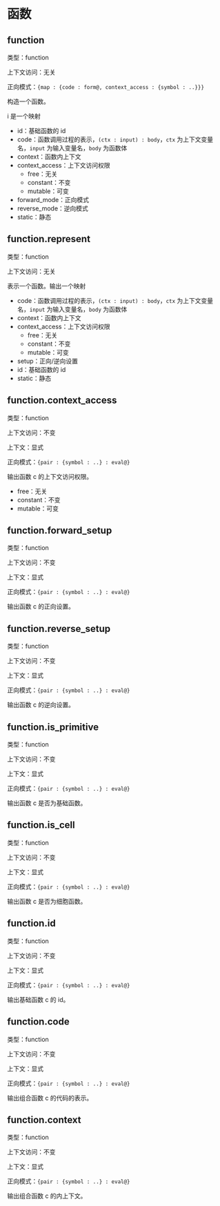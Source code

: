 # 函数

## function

类型：function

上下文访问：无关

正向模式：`{map : {code : form@, context_access : {symbol : ..}}}`

构造一个函数。

i 是一个映射

- id：基础函数的 id
- code：函数调用过程的表示，`(ctx : input) : body`，`ctx` 为上下文变量名，`input` 为输入变量名，`body` 为函数体
- context：函数内上下文
- context_access：上下文访问权限
  - free：无关
  - constant：不变
  - mutable：可变
- forward_mode：正向模式
- reverse_mode：逆向模式
- static：静态

## function.represent

类型：function

上下文访问：无关

表示一个函数。输出一个映射

- code：函数调用过程的表示，`(ctx : input) : body`，`ctx` 为上下文变量名，`input` 为输入变量名，`body` 为函数体
- context：函数内上下文
- context_access：上下文访问权限
  - free：无关
  - constant：不变
  - mutable：可变
- setup：正向/逆向设置
- id：基础函数的 id
- static：静态

## function.context_access

类型：function

上下文访问：不变

上下文：显式

正向模式：`{pair : {symbol : ..} : eval@}`

输出函数 c 的上下文访问权限。

- free：无关
- constant：不变
- mutable：可变

## function.forward_setup

类型：function

上下文访问：不变

上下文：显式

正向模式：`{pair : {symbol : ..} : eval@}`

输出函数 c 的正向设置。

## function.reverse_setup

类型：function

上下文访问：不变

上下文：显式

正向模式：`{pair : {symbol : ..} : eval@}`

输出函数 c 的逆向设置。

## function.is_primitive

类型：function

上下文访问：不变

上下文：显式

正向模式：`{pair : {symbol : ..} : eval@}`

输出函数 c 是否为基础函数。

## function.is_cell

类型：function

上下文访问：不变

上下文：显式

正向模式：`{pair : {symbol : ..} : eval@}`

输出函数 c 是否为细胞函数。

## function.id

类型：function

上下文访问：不变

上下文：显式

正向模式：`{pair : {symbol : ..} : eval@}`

输出基础函数 c 的 id。

## function.code

类型：function

上下文访问：不变

上下文：显式

正向模式：`{pair : {symbol : ..} : eval@}`

输出组合函数 c 的代码的表示。

## function.context

类型：function

上下文访问：不变

上下文：显式

正向模式：`{pair : {symbol : ..} : eval@}`

输出组合函数 c 的内上下文。
